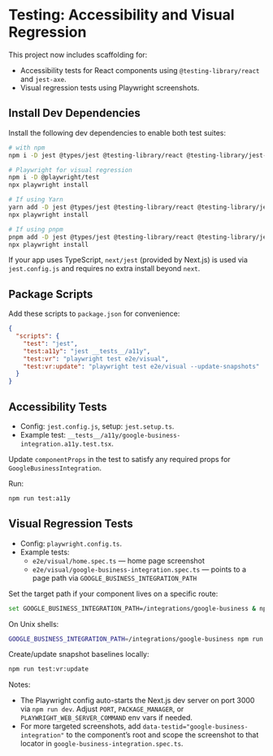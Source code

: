 # Testing: Accessibility and Visual Regression

This project now includes scaffolding for:

- Accessibility tests for React components using `@testing-library/react` and `jest-axe`.
- Visual regression tests using Playwright screenshots.

## Install Dev Dependencies

Install the following dev dependencies to enable both test suites:

```bash
# with npm
npm i -D jest @types/jest @testing-library/react @testing-library/jest-dom jest-axe

# Playwright for visual regression
npm i -D @playwright/test
npx playwright install

# If using Yarn
yarn add -D jest @types/jest @testing-library/react @testing-library/jest-dom jest-axe @playwright/test
npx playwright install

# If using pnpm
pnpm add -D jest @types/jest @testing-library/react @testing-library/jest-dom jest-axe @playwright/test
npx playwright install
```

If your app uses TypeScript, `next/jest` (provided by Next.js) is used via `jest.config.js` and requires no extra install beyond `next`.

## Package Scripts

Add these scripts to `package.json` for convenience:

```json
{
  "scripts": {
    "test": "jest",
    "test:a11y": "jest __tests__/a11y",
    "test:vr": "playwright test e2e/visual",
    "test:vr:update": "playwright test e2e/visual --update-snapshots"
  }
}
```

## Accessibility Tests

- Config: `jest.config.js`, setup: `jest.setup.ts`.
- Example test: `__tests__/a11y/google-business-integration.a11y.test.tsx`.

Update `componentProps` in the test to satisfy any required props for `GoogleBusinessIntegration`.

Run:

```bash
npm run test:a11y
```

## Visual Regression Tests

- Config: `playwright.config.ts`.
- Example tests:
  - `e2e/visual/home.spec.ts` — home page screenshot
  - `e2e/visual/google-business-integration.spec.ts` — points to a page path via `GOOGLE_BUSINESS_INTEGRATION_PATH`

Set the target path if your component lives on a specific route:

```bash
set GOOGLE_BUSINESS_INTEGRATION_PATH=/integrations/google-business & npm run test:vr
```

On Unix shells:

```bash
GOOGLE_BUSINESS_INTEGRATION_PATH=/integrations/google-business npm run test:vr
```

Create/update snapshot baselines locally:

```bash
npm run test:vr:update
```

Notes:

- The Playwright config auto-starts the Next.js dev server on port 3000 via `npm run dev`. Adjust `PORT`, `PACKAGE_MANAGER`, or `PLAYWRIGHT_WEB_SERVER_COMMAND` env vars if needed.
- For more targeted screenshots, add `data-testid="google-business-integration"` to the component’s root and scope the screenshot to that locator in `google-business-integration.spec.ts`.
